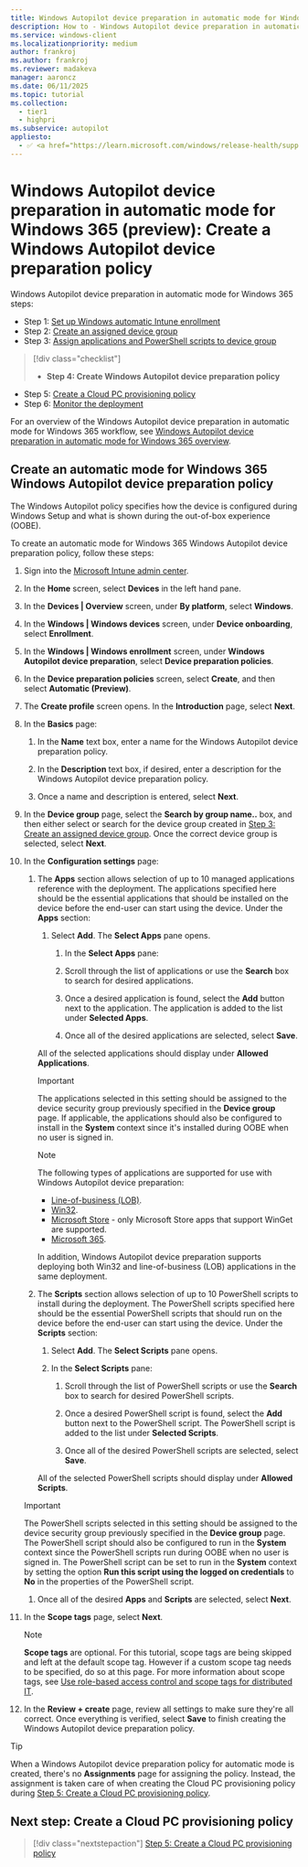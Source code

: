 ```yaml
---
title: Windows Autopilot device preparation in automatic mode for Windows 365 (preview) - Step 4 of 6 - Create a Windows Autopilot device preparation policy
description: How to - Windows Autopilot device preparation in automatic mode for Windows 365 (preview) - Step 4 of 6 - Create a Windows Autopilot device preparation policy.
ms.service: windows-client
ms.localizationpriority: medium
author: frankroj
ms.author: frankroj
ms.reviewer: madakeva
manager: aaroncz
ms.date: 06/11/2025
ms.topic: tutorial
ms.collection:
  - tier1
  - highpri
ms.subservice: autopilot
appliesto:
  - ✅ <a href="https://learn.microsoft.com/windows/release-health/supported-versions-windows-client" target="_blank">Windows 11</a>
---
```


# Windows Autopilot device preparation in automatic mode for Windows 365 (preview): Create a Windows Autopilot device preparation policy

Windows Autopilot device preparation in automatic mode for Windows 365 steps:

- Step 1: [Set up Windows automatic Intune enrollment](automatic-automatic-enrollment.md)
- Step 2: [Create an assigned device group](automatic-device-group.md)
- Step 3: [Assign applications and PowerShell scripts to device group](automatic-assign-apps-scripts.md)

> [!div class="checklist"]
>
> - **Step 4: Create Windows Autopilot device preparation policy**

- Step 5: [Create a Cloud PC provisioning policy](automatic-cloud-pc-provisioning-policy.md)
- Step 6: [Monitor the deployment](automatic-monitor.md)

For an overview of the Windows Autopilot device preparation in automatic mode for Windows 365 workflow, see [Windows Autopilot device preparation in automatic mode for Windows 365 overview](automatic-workflow.md#workflow).

## Create an automatic mode for Windows 365 Windows Autopilot device preparation policy

The Windows Autopilot policy specifies how the device is configured during Windows Setup and what is shown during the out-of-box experience (OOBE).

To create an automatic mode for Windows 365 Windows Autopilot device preparation policy, follow these steps:

1. Sign into the [Microsoft Intune admin center](https://go.microsoft.com/fwlink/?linkid=2109431).

1. In the **Home** screen, select **Devices** in the left hand pane.

1. In the **Devices | Overview** screen, under **By platform**, select **Windows**.

1. In the **Windows | Windows devices** screen, under **Device onboarding**, select **Enrollment**.

1. In the **Windows | Windows enrollment** screen, under **Windows Autopilot device preparation**, select **Device preparation policies**.

1. In the **Device preparation policies** screen, select **Create**, and then select **Automatic (Preview)**.

1. The **Create profile** screen opens. In the **Introduction** page, select **Next**.

1. In the **Basics** page:

   1. In the **Name** text box, enter a name for the Windows Autopilot device preparation policy.

   1. In the **Description** text box, if desired, enter a description for the Windows Autopilot device preparation policy.

   1. Once a name and description is entered, select **Next**.

1. In the **Device group** page, select the **Search by group name..** box, and then either select or search for the device group created in [Step 3: Create an assigned device group](automatic-device-group.md). Once the correct device group is selected, select **Next**.

1. In the **Configuration settings** page:

   1. The **Apps** section allows selection of up to 10 managed applications reference with the deployment. The applications specified here should be the essential applications that should be installed on the device before the end-user can start using the device. Under the **Apps** section:

      1. Select **Add**. The **Select Apps** pane opens.

         1. In the **Select Apps** pane:

         1. Scroll through the list of applications or use the **Search** box to search for desired applications.

         1. Once a desired application is found, select the **Add** button next to the application. The application is added to the list under **Selected Apps**.

         1. Once all of the desired applications are selected, select **Save**.

        All of the selected applications should display under **Allowed Applications**.

      > [!IMPORTANT]
      >
      > The applications selected in this setting should be assigned to the device security group previously specified in the **Device group** page. If applicable, the applications should also be configured to install in the **System** context since it's installed during OOBE when no user is signed in.

      > [!NOTE]
      >
      > The following types of applications are supported for use with Windows Autopilot device preparation:
      >
      > - [Line-of-business (LOB)](/mem/intune-service/apps/lob-apps-windows).
      > - [Win32](/mem/intune-service/apps/apps-win32-prepare).
      > - [Microsoft Store](/mem/intune-service/apps/store-apps-microsoft) - only Microsoft Store apps that support WinGet are supported.
      > - [Microsoft 365](/mem/intune-service/apps/apps-add-office365).
      >
      > In addition, Windows Autopilot device preparation supports deploying both Win32 and line-of-business (LOB) applications in the same deployment.

   1. The **Scripts** section allows selection of up to 10 PowerShell scripts to install during the deployment. The PowerShell scripts specified here should be the essential PowerShell scripts that should run on the device before the end-user can start using the device. Under the **Scripts** section:

      1. Select **Add**. The **Select Scripts** pane opens.

      1. In the **Select Scripts** pane:

         1. Scroll through the list of PowerShell scripts or use the **Search** box to search for desired PowerShell scripts.

         1. Once a desired PowerShell script is found, select the **Add** button next to the PowerShell script. The PowerShell script is added to the list under **Selected Scripts**.

         1. Once all of the desired PowerShell scripts are selected, select **Save**.

        All of the selected PowerShell scripts should display under **Allowed Scripts**.

   > [!IMPORTANT]
   >
   > The PowerShell scripts selected in this setting should be assigned to the device security group previously specified in the **Device group** page. The PowerShell script should also be configured to run in the **System** context since the PowerShell scripts run during OOBE when no user is signed in. The PowerShell script can be set to run in the **System** context by setting the option **Run this script using the logged on credentials** to **No** in the properties of the PowerShell script.

   1. Once all of the desired **Apps** and **Scripts** are selected, select **Next**.

1. In the **Scope tags** page, select **Next**.

    > [!NOTE]
    >
    > **Scope tags** are optional. For this tutorial, scope tags are being skipped and left at the default scope tag. However if a custom scope tag needs to be specified, do so at this page. For more information about scope tags, see [Use role-based access control and scope tags for distributed IT](/mem/intune-service/fundamentals/scope-tags).

1. In the **Review + create** page, review all settings to make sure they're all correct. Once everything is verified, select **Save** to finish creating the Windows Autopilot device preparation policy.

> [!TIP]
>
> When a Windows Autopilot device preparation policy for automatic mode is created, there's no **Assignments** page for assigning the policy. Instead, the assignment is taken care of when creating the Cloud PC provisioning policy during [Step 5: Create a Cloud PC provisioning policy](automatic-cloud-pc-provisioning-policy.md).

## Next step: Create a Cloud PC provisioning policy

> [!div class="nextstepaction"]
> [Step 5: Create a Cloud PC provisioning policy](automatic-cloud-pc-provisioning-policy.md)
